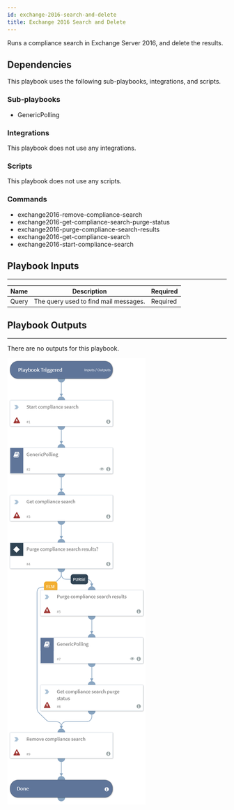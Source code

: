 ```yaml
---
id: exchange-2016-search-and-delete
title: Exchange 2016 Search and Delete
---
```


Runs a compliance search in Exchange Server 2016, and delete the results.

## Dependencies
This playbook uses the following sub-playbooks, integrations, and scripts.

### Sub-playbooks
* GenericPolling

### Integrations
This playbook does not use any integrations.

### Scripts
This playbook does not use any scripts.

### Commands
* exchange2016-remove-compliance-search
* exchange2016-get-compliance-search-purge-status
* exchange2016-purge-compliance-search-results
* exchange2016-get-compliance-search
* exchange2016-start-compliance-search

## Playbook Inputs
---

| **Name** | **Description** | **Required** |
| --- | --- | --- |
| Query | The query used to find mail messages. |Required |

## Playbook Outputs
---
There are no outputs for this playbook.

![Exchange_2016_Search_and_Delete](https://github.com/ElazarK/content-docs/blob/master/images/playbooks/Exchange_2016_Search_and_Delete.png)
